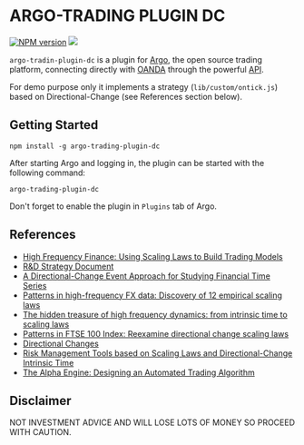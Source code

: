 # ARGO-TRADING PLUGIN DC

[![NPM version](https://badge.fury.io/js/argo-trading-plugin-dc.svg)](http://badge.fury.io/js/argo-trading-plugin-dc)
![](https://github.com/albertosantini/argo-trading-plugin-dc/workflows/CI/badge.svg)

`argo-tradin-plugin-dc` is a plugin for [Argo][], the open source trading
platform, connecting directly with [OANDA][] through the powerful [API][].

For demo purpose only it implements a strategy (`lib/custom/ontick.js`) based on
Directional-Change (see References section below).

## Getting Started

```
npm install -g argo-trading-plugin-dc
```

After starting Argo and logging in, the plugin can be started with the following
command:

```
argo-trading-plugin-dc
```

Don't forget to enable the plugin in `Plugins` tab of Argo.

## References

- [High Frequency Finance: Using Scaling Laws to Build Trading Models](https://www.olseninvest.com/customer/pdf/c20.pdf)
- [R&D Strategy Document](http://arxiv.org/abs/1405.6027)
- [A Directional-Change Event Approach for Studying Financial Time Series](http://www.economics-ejournal.org/economics/journalarticles/2012-36)
- [Patterns in high-frequency FX data: Discovery of 12 empirical scaling laws](http://arxiv.org/abs/0809.1040v2)
- [The hidden treasure of high frequency dynamics: from intrinsic time to scaling laws](https://fp7.portals.mbs.ac.uk/Portals/59/docs/OLSEN%20conferencemanchester091004.pdf)
- [Patterns in FTSE 100 Index: Reexamine directional change scaling laws](http://www.bracil.net/Guests/Yu.Zhang/Yu%20Zhang-Dissertation.pdf)
- [Directional Changes](http://www.bracil.net/finance/DirectionalChanges/)
- [Risk Management Tools based on Scaling Laws and Directional-Change Intrinsic Time](https://github.com/VladUZH/VlPetrov)
- [The Alpha Engine: Designing an Automated Trading Algorithm](https://github.com/AntonVonGolub/Code)

## Disclaimer

NOT INVESTMENT ADVICE AND WILL LOSE LOTS OF MONEY SO PROCEED WITH CAUTION.

[Argo]: https://github.com/albertosantini/argo
[OANDA]: http://fxtrade.oanda.co.uk/
[API]: http://developer.oanda.com/
